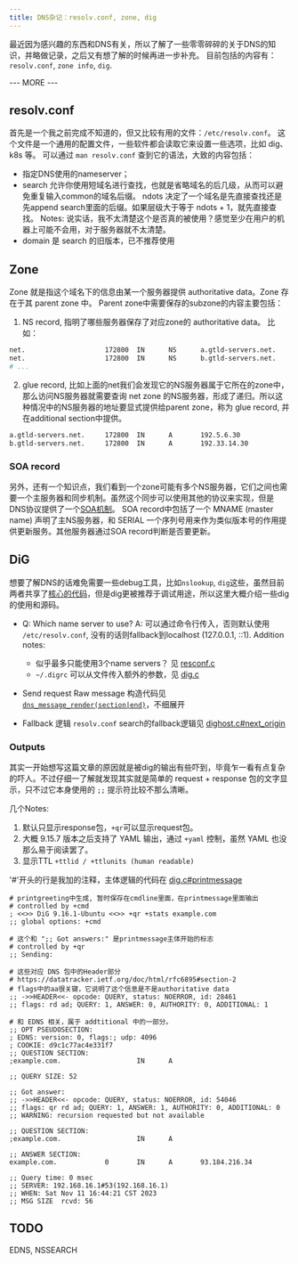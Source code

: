 ```yaml
---
title: DNS杂记：resolv.conf, zone, dig
---
```


最近因为感兴趣的东西和DNS有关，所以了解了一些零零碎碎的关于DNS的知识，并略做记录，之后又有想了解的时候再进一步补充。
目前包括的内容有：`resolv.conf`, `zone info`, `dig`.

--- MORE ---

## resolv.conf
首先是一个我之前完成不知道的，但又比较有用的文件：`/etc/resolv.conf`。
这个文件是一个通用的配置文件，一些软件都会读取它来设置一些选项，比如 dig、k8s 等。
可以通过 `man resolv.conf` 查到它的语法，大致的内容包括：
- 指定DNS使用的nameserver；
- search 允许你使用短域名进行查找，也就是省略域名的后几级，从而可以避免重复输入common的域名后缀。
ndots 决定了一个域名是先直接查找还是先append search里面的后缀。如果层级大于等于 ndots + 1，就先直接查找。
Notes: 说实话，我不太清楚这个是否真的被使用？感觉至少在用户的机器上可能不会用，对于服务器就不太清楚。
- domain 是 search 的旧版本，已不推荐使用


## Zone
Zone 就是指这个域名下的信息由某一个服务器提供 authoritative data。Zone 存在于其 parent zone 中。
Parent zone中需要保存的subzone的内容主要包括：
1. NS record, 指明了哪些服务器保存了对应zone的 authoritative data。
比如：
```bash
net.                    172800  IN      NS      a.gtld-servers.net.
net.                    172800  IN      NS      b.gtld-servers.net.
# ...
```
2. glue record, 比如上面的net我们会发现它的NS服务器属于它所在的zone中，那么访问NS服务器就需要查询 net zone 的NS服务器，形成了递归。所以这种情况中的NS服务器的地址要显式提供给parent zone，称为 glue record, 并在additional section中提供。
```bash
a.gtld-servers.net.     172800  IN      A       192.5.6.30
b.gtld-servers.net.     172800  IN      A       192.33.14.30
```

### SOA record
另外，还有一个知识点，我们看到一个zone可能有多个NS服务器，它们之间也需要一个主服务器和同步机制。虽然这个同步可以使用其他的协议来实现，但是DNS协议提供了一个[SOA机制](https://datatracker.ietf.org/doc/html/rfc1035#section-3.3.13)。
SOA record中包括了一个 MNAME (master name) 声明了主NS服务器，和 SERIAL 一个序列号用来作为类似版本号的作用提供更新服务。其他服务器通过SOA record判断是否要更新。

## DiG
想要了解DNS的话难免需要一些debug工具，比如`nslookup`, `dig`这些，虽然目前两者共享了[核心的代码](https://github.com/isc-projects/bind9/blob/v9.19.17/bin/dig/dighost.c)，但是dig更被推荐于调试用途，所以这里大概介绍一些dig的使用和源码。

- Q: Which name server to use?
A: 可以通过命令行传入，否则默认使用 `/etc/resolv.conf`, 没有的话则fallback到localhost (127.0.0.1, ::1).
Addition notes:
  - 似乎最多只能使用3个name servers？ 见 [resconf.c](https://github.com/isc-projects/bind9/blob/v9.19.17/lib/dns/resconf.c#L74)
  - `~/.digrc` 可以从文件传入额外的参数，见 [dig.c](https://github.com/isc-projects/bind9/blob/v9.19.17/bin/dig/dig.c#L2640-L2668)

- Send request
Raw message 构造代码见 [`dns_message_render(section|end)`](https://github.com/isc-projects/bind9/blob/v9.19.17/bin/dig/dighost.c#L2627-L2634)，不细展开 

- Fallback 逻辑
`resolv.conf` search的fallback逻辑见 [dighost.c#next_origin](https://github.com/isc-projects/bind9/blob/v9.19.17/bin/dig/dighost.c#L2008)

### Outputs
其实一开始想写这篇文章的原因就是被dig的输出有些吓到，毕竟乍一看有点复杂的吓人。不过仔细一了解就发现其实就是简单的 request + response 包的文字显示，只不过它本身使用的 `;;` 提示符比较不那么清晰。

几个Notes:
1. 默认只显示response包，`+qr`可以显示request包。
2. 大概 9.15.7 版本之后支持了 YAML 输出，通过 `+yaml` 控制，虽然 YAML 也没那么易于阅读罢了。
3. 显示TTL `+ttlid / +ttlunits (human readable)` 

'#'开头的行是我加的注释，主体逻辑的代码在 [dig.c#printmessage](https://github.com/isc-projects/bind9/blob/v9.19.17/bin/dig/dig.c#L601)

```
# printgreeting中生成, 暂时保存在cmdline里面，在printmessage里面输出
# controlled by +cmd
; <<>> DiG 9.16.1-Ubuntu <<>> +qr +stats example.com
;; global options: +cmd

# 这个和 ";; Got answers:" 是printmessage主体开始的标志
# controlled by +qr
;; Sending:

# 这些对应 DNS 包中的Header部分
# https://datatracker.ietf.org/doc/html/rfc6895#section-2
# flags中的aa很关键，它说明了这个信息是不是authoritative data
;; ->>HEADER<<- opcode: QUERY, status: NOERROR, id: 28461
;; flags: rd ad; QUERY: 1, ANSWER: 0, AUTHORITY: 0, ADDITIONAL: 1

# 和 EDNS 相关，属于 addtitional 中的一部分。
;; OPT PSEUDOSECTION:
; EDNS: version: 0, flags:; udp: 4096
; COOKIE: d9c1c77ac4e331f7
;; QUESTION SECTION:
;example.com.                   IN      A

;; QUERY SIZE: 52

;; Got answer:
;; ->>HEADER<<- opcode: QUERY, status: NOERROR, id: 54046
;; flags: qr rd ad; QUERY: 1, ANSWER: 1, AUTHORITY: 0, ADDITIONAL: 0
;; WARNING: recursion requested but not available

;; QUESTION SECTION:
;example.com.                   IN      A

;; ANSWER SECTION:
example.com.            0       IN      A       93.184.216.34

;; Query time: 0 msec
;; SERVER: 192.168.16.1#53(192.168.16.1)
;; WHEN: Sat Nov 11 16:44:21 CST 2023
;; MSG SIZE  rcvd: 56
```

## TODO
EDNS, NSSEARCH
